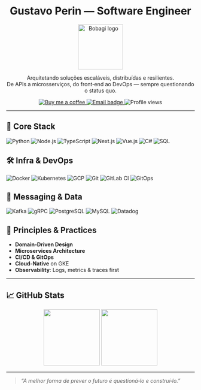 <h1 align="center">Gustavo Perin — Software Engineer</h1>

<p align="center">
  <a href="https://bobagi.click" target="_blank">
    <img src="https://bobagi.click/bobagiCursive.png" width="120" alt="Bobagi logo"/>
  </a>
</p>

<p align="center">
  Arquitetando soluções escaláveis, distribuídas e resilientes.<br/>
  De APIs a microsserviços, do front‑end ao DevOps — sempre questionando o status quo.
</p>

<p align="center">
  <a href="https://www.paypal.com/donate?hosted_button_id=23PAVC8AMJGYW" target="_blank">
    <img src="https://img.shields.io/badge/☕%20Buy%20me%20a%20coffee-00457C?style=for-the-badge&logo=paypal&logoColor=white" alt="Buy me a coffee"/>
  </a>
  <a href="mailto:gustavoperin067@gmail.com">
    <img src="https://img.shields.io/badge/Email-gustavoperin067@gmail.com-EA4335?style=for-the-badge&logo=gmail&logoColor=white" alt="Email badge"/>
  </a>
  <img src="https://komarev.com/ghpvc/?username=Bobagi&style=for-the-badge" alt="Profile views"/>
</p>

---

## 🚀 Core Stack

![Python](https://img.shields.io/badge/Python-3776AB?style=flat&logo=python&logoColor=white)
![Node.js](https://img.shields.io/badge/Node.js-339933?style=flat&logo=node.js&logoColor=white)
![TypeScript](https://img.shields.io/badge/TypeScript-3178C6?style=flat&logo=typescript&logoColor=white)
![Next.js](https://img.shields.io/badge/Next.js-000000?style=flat&logo=next.js&logoColor=white)
![Vue.js](https://img.shields.io/badge/Vue.js-42B883?style=flat&logo=vue.js&logoColor=white)
![C#](https://img.shields.io/badge/C%23-239120?style=flat&logo=csharp&logoColor=white)
![SQL](https://img.shields.io/badge/SQL-4479A1?style=flat&logo=postgresql&logoColor=white)

## 🛠️ Infra & DevOps

![Docker](https://img.shields.io/badge/Docker-2496ED?style=flat&logo=docker&logoColor=white)
![Kubernetes](https://img.shields.io/badge/Kubernetes-326CE5?style=flat&logo=kubernetes&logoColor=white)
![GCP](https://img.shields.io/badge/GCP-4285F4?style=flat&logo=google-cloud&logoColor=white)
![Git](https://img.shields.io/badge/Git-F05032?style=flat&logo=git&logoColor=white)
![GitLab CI](https://img.shields.io/badge/GitLab%20CI/CD-FC6D26?style=flat&logo=gitlab&logoColor=white)
![GitOps](https://img.shields.io/badge/GitOps-000000?style=flat)

## 📡 Messaging & Data

![Kafka](https://img.shields.io/badge/Apache%20Kafka-231F20?style=flat&logo=apache-kafka&logoColor=white)
![gRPC](https://img.shields.io/badge/gRPC-20C997?style=flat&logo=grpc&logoColor=white)
![PostgreSQL](https://img.shields.io/badge/PostgreSQL-4169E1?style=flat&logo=postgresql&logoColor=white)
![MySQL](https://img.shields.io/badge/MySQL-4479A1?style=flat&logo=mysql&logoColor=white)
![Datadog](https://img.shields.io/badge/Datadog-632CA6?style=flat&logo=datadog&logoColor=white)

## 🧩 Principles & Practices
- **Domain‑Driven Design**
- **Microservices Architecture**
- **CI/CD & GitOps**
- **Cloud‑Native** on GKE
- **Observability**: Logs, metrics & traces first

---

## 📈 GitHub Stats

<p align="center">
  <img src="https://github-readme-stats.vercel.app/api?username=Bobagi&theme=dracula&show_icons=true&hide_rank=true&include_all_commits=true&hide_border=true" height="150"/>
  <img src="https://github-readme-stats.vercel.app/api/top-langs/?username=Bobagi&theme=dracula&layout=compact&hide_border=true&langs_count=6" height="150"/>
</p>

---

> *“A melhor forma de prever o futuro é questioná‑lo e construí‑lo.”*
